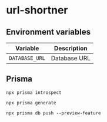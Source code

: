 # url-shortner

## Environment variables

| Variable             | Description                              |
| -------------------- | ---------------------------------------- |
| `DATABASE_URL`       | Database URL                             |


## Prisma
```npx prisma introspect```

```npx prisma generate```

```npx prisma db push --preview-feature```
